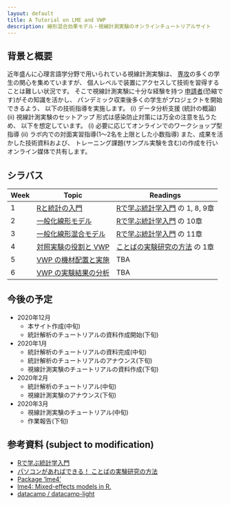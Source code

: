 ```yaml
---
layout: default
title: A Tutorial on LME and VWP
description: 線形混合効果モデル・視線計測実験のオンラインチュートリアルサイト
---
```


## 背景と概要

近年盛んに⼼理⾔語学分野で⽤いられている視線計測実験は、
[専攻](http://gamp.c.u-tokyo.ac.jp/)の多くの学⽣の関⼼を集めていますが、
個⼈レベルで装置にアクセスして技術を習得することは難しい状況です。
そこで視線計測実験に⼗分な経験を持つ
[申請者](https://github.com/kishiyamat)(恐縮です)がその知識を活かし、
パンデミック収束後多くの学⽣がプロジェクトを開始できるよう、
以下の技術指導を実施します。
(i) データ分析⽀援 (統計の概論)
(ii) 視線計測実験のセットアップ
形式は感染防⽌対策には万全の注意を払うため、
以下を想定しています。
(i) 必要に応じてオンラインでのワークショップ型指導
(ii) ラボ内での対⾯実習指導(1〜2名を上限とした⼩数指導)
また、成果を活かした技術資料および、
トレーニング課題(サンプル実験を含む)の作成を⾏い
オンライン媒体で共有します。

<!--
150,000で50,000で4週と考えると12週分のコマになる。
1. 授業をする　
1. 動画として残す
1. ハンズオンは code camp
-->

## シラバス

| Week | Topic                          | Readings                                  |
|------|--------------------------------|-------------------------------------------|
| 1    | [Rと統計の入門       ][week-1] | [Rで学ぶ統計学入門][yellow] の 1, 8, 9章 |
| 2    | [一般化線形モデル    ][week-2] | [Rで学ぶ統計学入門][yellow] の 10章       |
| 3    | [一般化線形混合モデル][week-3] | [Rで学ぶ統計学入門][yellow] の 11章       |
| 4    | [対照実験の役割と VWP][week-4] | [ことばの実験研究の方法][nakatani] の 1章 |
| 5    | [VWP の機材配置と実施][week-5] | TBA                                       |
| 6    | [VWP の実験結果の分析][week-1] | TBA                                       |

[yellow]: http://www.tkd-pbl.com/book/b279683.html
[nakatani]: http://www.hituzi.co.jp/hituzibooks/ISBN978-4-89476-964-9.htm
[week-1]: ./1.html
[week-2]: ./2.html
[week-3]: ./3.html
[week-4]: ./4.html
[week-5]: ./5.html
[week-6]: ./6.html

## 今後の予定

* 2020年12月
  * 本サイト作成(中旬)
  * 統計解析のチュートリアルの資料作成開始(下旬)
* 2020年1月
  * 統計解析のチュートリアルの資料完成(中旬)
  * 統計解析のチュートリアルのアナウンス(下旬)
  * 視線計測実験のチュートリアルの資料作成(下旬)
* 2020年2月
  * 統計解析のチュートリアル(中旬)
  * 視線計測実験のアナウンス(下旬)
* 2020年3月
  * 視線計測実験のチュートリアル(中旬)
  * 作業報告(下旬)

## 参考資料 (subject to modification)

- [Rで学ぶ統計学入門](http://www.tkd-pbl.com/book/b279683.html)
- [パソコンがあればできる！ ことばの実験研究の方法](http://www.hituzi.co.jp/hituzibooks/ISBN978-4-89476-964-9.htm)
- [Package ‘lme4’](https://cran.r-project.org/web/packages/lme4/lme4.pdf)
- [lme4: Mixed-effects models in R.](https://www.r-project.org/nosvn/pandoc/lme4.html)
- [datacamp / datacamp-light](https://github.com/datacamp/datacamp-light)

<!---
### Misc.

Your Pages site will use the layout and styles from the Jekyll theme you have selected in your [repository settings](https://github.com/kishiyamat/tutorial-lme-vwp/settings). The name of this theme is saved in the Jekyll `_config.yml` configuration file.

### Support or Contact

Having trouble with Pages? Check out our [documentation](https://docs.github.com/categories/github-pages-basics/) or [contact support](https://github.com/contact) and we’ll help you sort it out.
-->
